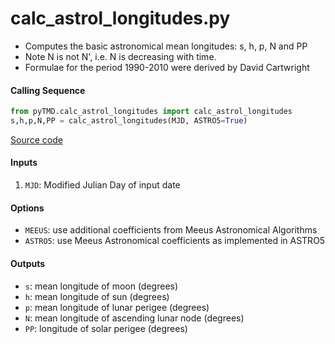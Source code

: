 calc_astrol_longitudes.py
=========================

 - Computes the basic astronomical mean longitudes: s, h, p, N and PP
 - Note N is not N', i.e. N is decreasing with time.
 - Formulae for the period 1990-2010 were derived by David Cartwright

#### Calling Sequence
```python
from pyTMD.calc_astrol_longitudes import calc_astrol_longitudes
s,h,p,N,PP = calc_astrol_longitudes(MJD, ASTRO5=True)
```
[Source code](https://github.com/tsutterley/pyTMD/blob/master/pyTMD/calc_astrol_longitudes.py)

#### Inputs
 1. `MJD`: Modified Julian Day of input date

#### Options
 - `MEEUS`: use additional coefficients from Meeus Astronomical Algorithms
 - `ASTRO5`: use Meeus Astronomical coefficients as implemented in ASTRO5

#### Outputs
 - `s`: mean longitude of moon (degrees)
 - `h`: mean longitude of sun (degrees)
 - `p`: mean longitude of lunar perigee (degrees)
 - `N`: mean longitude of ascending lunar node (degrees)
 - `PP`: longitude of solar perigee (degrees)
